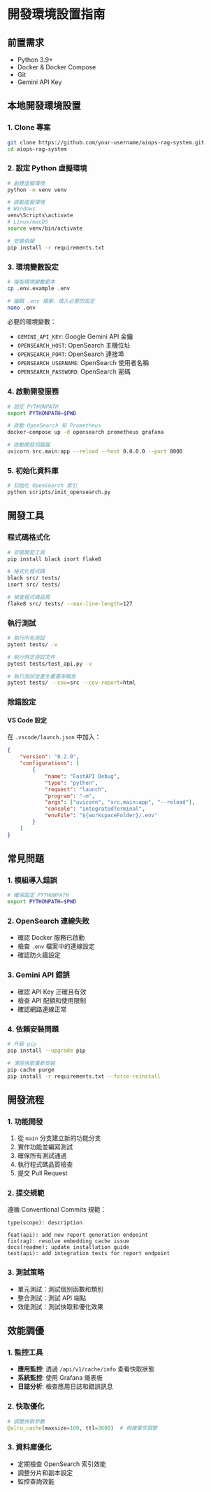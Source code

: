 # 開發環境設置指南

## 前置需求

- Python 3.9+
- Docker & Docker Compose
- Git
- Gemini API Key

## 本地開發環境設置

### 1. Clone 專案

```bash
git clone https://github.com/your-username/aiops-rag-system.git
cd aiops-rag-system
```

### 2. 設定 Python 虛擬環境

```bash
# 創建虛擬環境
python -m venv venv

# 啟動虛擬環境
# Windows
venv\Scripts\activate
# Linux/macOS
source venv/bin/activate

# 安裝依賴
pip install -r requirements.txt
```

### 3. 環境變數設定

```bash
# 複製環境變數範本
cp .env.example .env

# 編輯 .env 檔案，填入必要的設定
nano .env
```

必要的環境變數：
- `GEMINI_API_KEY`: Google Gemini API 金鑰
- `OPENSEARCH_HOST`: OpenSearch 主機位址
- `OPENSEARCH_PORT`: OpenSearch 連接埠
- `OPENSEARCH_USERNAME`: OpenSearch 使用者名稱
- `OPENSEARCH_PASSWORD`: OpenSearch 密碼

### 4. 啟動開發服務

```bash
# 設定 PYTHONPATH
export PYTHONPATH=$PWD

# 啟動 OpenSearch 和 Prometheus
docker-compose up -d opensearch prometheus grafana

# 啟動開發伺服器
uvicorn src.main:app --reload --host 0.0.0.0 --port 8000
```

### 5. 初始化資料庫

```bash
# 初始化 OpenSearch 索引
python scripts/init_opensearch.py
```

## 開發工具

### 程式碼格式化

```bash
# 安裝開發工具
pip install black isort flake8

# 格式化程式碼
black src/ tests/
isort src/ tests/

# 檢查程式碼品質
flake8 src/ tests/ --max-line-length=127
```

### 執行測試

```bash
# 執行所有測試
pytest tests/ -v

# 執行特定測試文件
pytest tests/test_api.py -v

# 執行測試並產生覆蓋率報告
pytest tests/ --cov=src --cov-report=html
```

### 除錯設定

#### VS Code 設定

在 `.vscode/launch.json` 中加入：

```json
{
    "version": "0.2.0",
    "configurations": [
        {
            "name": "FastAPI Debug",
            "type": "python",
            "request": "launch",
            "program": "-m",
            "args": ["uvicorn", "src.main:app", "--reload"],
            "console": "integratedTerminal",
            "envFile": "${workspaceFolder}/.env"
        }
    ]
}
```

## 常見問題

### 1. 模組導入錯誤

```bash
# 確保設定 PYTHONPATH
export PYTHONPATH=$PWD
```

### 2. OpenSearch 連線失敗

- 確認 Docker 服務已啟動
- 檢查 `.env` 檔案中的連線設定
- 確認防火牆設定

### 3. Gemini API 錯誤

- 確認 API Key 正確且有效
- 檢查 API 配額和使用限制
- 確認網路連線正常

### 4. 依賴安裝問題

```bash
# 升級 pip
pip install --upgrade pip

# 清除快取重新安裝
pip cache purge
pip install -r requirements.txt --force-reinstall
```

## 開發流程

### 1. 功能開發

1. 從 `main` 分支建立新的功能分支
2. 實作功能並編寫測試
3. 確保所有測試通過
4. 執行程式碼品質檢查
5. 提交 Pull Request

### 2. 提交規範

遵循 Conventional Commits 規範：

```
type(scope): description

feat(api): add new report generation endpoint
fix(rag): resolve embedding cache issue
docs(readme): update installation guide
test(api): add integration tests for report endpoint
```

### 3. 測試策略

- 單元測試：測試個別函數和類別
- 整合測試：測試 API 端點
- 效能測試：測試快取和優化效果

## 效能調優

### 1. 監控工具

- **應用監控**: 透過 `/api/v1/cache/info` 查看快取狀態
- **系統監控**: 使用 Grafana 儀表板
- **日誌分析**: 檢查應用日誌和錯誤訊息

### 2. 快取優化

```python
# 調整快取參數
@alru_cache(maxsize=100, ttl=3600)  # 根據需求調整
```

### 3. 資料庫優化

- 定期檢查 OpenSearch 索引效能
- 調整分片和副本設定
- 監控查詢效能